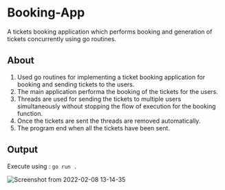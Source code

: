 # Booking-App
A tickets booking application which performs booking and generation of tickets concurrently using go routines.

## About
1. Used go routines for implementing a ticket booking application for booking and sending tickets to the users.
2. The main application performa the booking of the tickets for the users.
3. Threads are used for sending the tickets to multiple users simultaneously without stopping the flow of execution for the booking function.
4. Once the tickets are sent the threads are removed automatically.
5. The program end when all the tickets have been sent.

## Output
Execute using : `go run .`

![Screenshot from 2022-02-08 13-14-35](https://user-images.githubusercontent.com/43132209/152942951-36f49d53-f2b1-4cbb-8210-a338acf4d501.png)
